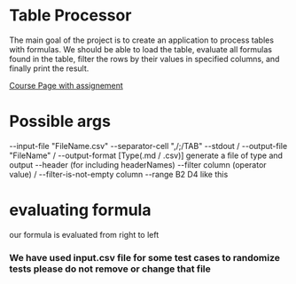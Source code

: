 # Table Processor

The main goal of the project is to create an application to process tables with formulas. We should be able to load the table, evaluate all formulas found in the table, filter the rows by their values in specified columns, and finally print the result.

[Course Page with assignement](https://courses.fit.cvut.cz/BI-OOP/projects/table-processor.html)

# Possible args
 --input-file "FileName.csv"
 --separator-cell ",/;/TAB"
 --stdout / --output-file "FileName" / --output-format [Type(.md / .csv)] generate a file of type and output
 --header (for including headerNames)
 --filter column (operator value) / --filter-is-not-empty column
 --range B2 D4 like this

# evaluating formula
 our formula is evaluated from right to left

### We have used input.csv file for some test cases to randomize tests please do not remove or change that file
 